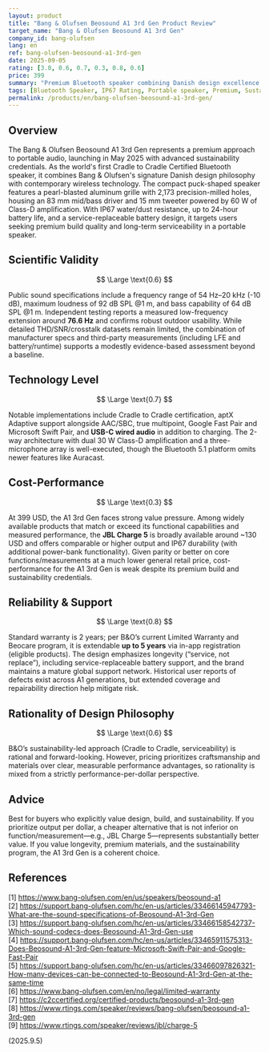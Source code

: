 ```yaml
---
layout: product
title: "Bang & Olufsen Beosound A1 3rd Gen Product Review"
target_name: "Bang & Olufsen Beosound A1 3rd Gen"
company_id: bang-olufsen
lang: en
ref: bang-olufsen-beosound-a1-3rd-gen
date: 2025-09-05
rating: [3.0, 0.6, 0.7, 0.3, 0.8, 0.6]
price: 399
summary: "Premium Bluetooth speaker combining Danish design excellence with sustainable engineering, though cost-performance remains challenging against competitive alternatives."
tags: [Bluetooth Speaker, IP67 Rating, Portable speaker, Premium, Sustainable Design]
permalink: /products/en/bang-olufsen-beosound-a1-3rd-gen/
---
```

## Overview

The Bang & Olufsen Beosound A1 3rd Gen represents a premium approach to portable audio, launching in May 2025 with advanced sustainability credentials. As the world's first Cradle to Cradle Certified Bluetooth speaker, it combines Bang & Olufsen's signature Danish design philosophy with contemporary wireless technology. The compact puck-shaped speaker features a pearl-blasted aluminum grille with 2,173 precision-milled holes, housing an 83 mm mid/bass driver and 15 mm tweeter powered by 60 W of Class-D amplification. With IP67 water/dust resistance, up to 24-hour battery life, and a service-replaceable battery design, it targets users seeking premium build quality and long-term serviceability in a portable speaker.

## Scientific Validity

$$ \Large \text{0.6} $$

Public sound specifications include a frequency range of 54 Hz–20 kHz (-10 dB), maximum loudness of 92 dB SPL @1 m, and bass capability of 64 dB SPL @1 m. Independent testing reports a measured low-frequency extension around **76.6 Hz** and confirms robust outdoor usability. While detailed THD/SNR/crosstalk datasets remain limited, the combination of manufacturer specs and third-party measurements (including LFE and battery/runtime) supports a modestly evidence-based assessment beyond a baseline.

## Technology Level

$$ \Large \text{0.7} $$

Notable implementations include Cradle to Cradle certification, aptX Adaptive support alongside AAC/SBC, true multipoint, Google Fast Pair and Microsoft Swift Pair, and **USB-C wired audio** in addition to charging. The 2-way architecture with dual 30 W Class-D amplification and a three-microphone array is well-executed, though the Bluetooth 5.1 platform omits newer features like Auracast.

## Cost-Performance

$$ \Large \text{0.3} $$

At 399 USD, the A1 3rd Gen faces strong value pressure. Among widely available products that match or exceed its functional capabilities and measured performance, the **JBL Charge 5** is broadly available around ~130 USD and offers comparable or higher output and IP67 durability (with additional power-bank functionality). Given parity or better on core functions/measurements at a much lower general retail price, cost-performance for the A1 3rd Gen is weak despite its premium build and sustainability credentials.

## Reliability & Support

$$ \Large \text{0.8} $$

Standard warranty is 2 years; per B&O’s current Limited Warranty and Beocare program, it is extendable **up to 5 years** via in-app registration (eligible products). The design emphasizes longevity (“service, not replace”), including service-replaceable battery support, and the brand maintains a mature global support network. Historical user reports of defects exist across A1 generations, but extended coverage and repairability direction help mitigate risk.

## Rationality of Design Philosophy

$$ \Large \text{0.6} $$

B&O’s sustainability-led approach (Cradle to Cradle, serviceability) is rational and forward-looking. However, pricing prioritizes craftsmanship and materials over clear, measurable performance advantages, so rationality is mixed from a strictly performance-per-dollar perspective.

## Advice

Best for buyers who explicitly value design, build, and sustainability. If you prioritize output per dollar, a cheaper alternative that is not inferior on function/measurement—e.g., JBL Charge 5—represents substantially better value. If you value longevity, premium materials, and the sustainability program, the A1 3rd Gen is a coherent choice.

## References

[1] https://www.bang-olufsen.com/en/us/speakers/beosound-a1  
[2] https://support.bang-olufsen.com/hc/en-us/articles/33466145947793-What-are-the-sound-specifications-of-Beosound-A1-3rd-Gen  
[3] https://support.bang-olufsen.com/hc/en-us/articles/33466158542737-Which-sound-codecs-does-Beosound-A1-3rd-Gen-use  
[4] https://support.bang-olufsen.com/hc/en-us/articles/33465911575313-Does-Beosound-A1-3rd-Gen-feature-Microsoft-Swift-Pair-and-Google-Fast-Pair  
[5] https://support.bang-olufsen.com/hc/en-us/articles/33466097826321-How-many-devices-can-be-connected-to-Beosound-A1-3rd-Gen-at-the-same-time  
[6] https://www.bang-olufsen.com/en/no/legal/limited-warranty  
[7] https://c2ccertified.org/certified-products/beosound-a1-3rd-gen  
[8] https://www.rtings.com/speaker/reviews/bang-olufsen/beosound-a1-3rd-gen  
[9] https://www.rtings.com/speaker/reviews/jbl/charge-5


(2025.9.5)